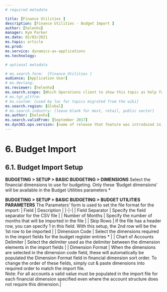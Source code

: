 ```yaml
---
# required metadata

title: [Finance Utilities ]
description: [Finance Utilities - Budget Import ]
author: [helenho]
manager: Kym Parker
ms.date: 02/03/2021
ms.topic: article
ms.prod: 
ms.service: dynamics-ax-applications
ms.technology: 

# optional metadata

# ms.search.form:  [Finance Utilities ]
audience: [Application User]
# ms.devlang: 
ms.reviewer: [helenho]
ms.search.scope: [Which Operations client to show this topic as help for, to be set by content strategist, see list here: https://microsoft.sharepoint.com/teams/DynDoc/_layouts/15/WopiFrame.aspx?sourcedoc={23419e1c-eb64-42e9-aa9b-79875b428718}&action=edit&wd=target%28Core%20Dynamics%20AX%20CP%20requirements%2Eone%7C4CC185C0%2DEFAA%2D42CD%2D94B9%2D8F2A45E7F61A%2FVersions%20list%20for%20docs%20topics%7CC14BE630%2D5151%2D49D6%2D8305%2D554B5084593C%2F%29]
# ms.tgt_pltfrm: 
# ms.custom: [used by loc for topics migrated from the wiki]
ms.search.region: [Global]
# ms.search.industry: [leave blank for most, retail, public sector]
ms.author: [helenho]
ms.search.validFrom: [September 2017]
ms.dyn365.ops.version: [name of release that feature was introduced in, see list here: https://microsoft.sharepoint.com/teams/DynDoc/_layouts/15/WopiFrame.aspx?sourcedoc={23419e1c-eb64-42e9-aa9b-79875b428718}&action=edit&wd=target%28Core%20Dynamics%20AX%20CP%20requirements%2Eone%7C4CC185C0%2DEFAA%2D42CD%2D94B9%2D8F2A45E7F61A%2FVersions%20list%20for%20docs%20topics%7CC14BE630%2D5151%2D49D6%2D8305%2D554B5084593C%2F%29]
---
```


# 6.	Budget Import
## 6.1.	Budget Import Setup

**BUDGETING > SETUP > BASIC BUDGETING > DIMENSIONS**
Select the financial dimensions to use for budgeting. Only these ‘Budget dimensions’ will be available in the Budget Utilities parameters *

**BUDGETING > SETUP > BASIC BUDGETING > BUDGET UTILITIES PARAMETERS**
The Parameters’ form is used to set the file format for the import:
|   Field    |   Description   |
|-|-|
|  Field Separator  |  Specify the field separator for the CSV file  |
|  Number of Months  |  Specify the number of months that will be imported in the file  |
|  Skip Rows  |  If the file has a header row, you can specify 1 in this field.  With this setup, the 2nd row will be the 1st row to be imported  |
|  Dimension Code  |  Select the dimensions required in the import fields for the budget register entries *  |
|  Chart of Accounts Delimiter  |  Select the delimiter used as the delimiter between the dimension elements in the import fields  |
|  Dimension Format  |  When the dimensions are selected in the dimension code field, these will automatically be populated the Dimension Format field in financial dimension sort order.  To change the order of these fields, simply cut & paste dimensions into required order to match the import file.             <br> Note: For all accounts a valid value must be populated in the import file for each financial dimension specified even where the account structure does not require this dimension.|  
